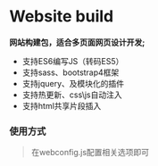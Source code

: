 
# Website build

**网站构建包，适合多页面网页设计开发;**  

* 支持ES6编写JS（转码ES5）  
* 支持sass、bootstrap4框架  
* 支持jquery、及模块化的插件  
* 支持热更新、css\js自动注入  
* 支持html共享片段插入  

### 使用方式

> 在webconfig.js配置相关选项即可  

